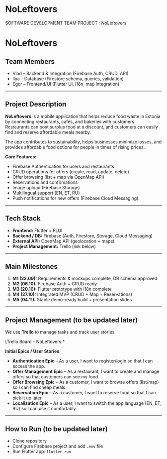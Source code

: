 # NoLeftovers
SOFTWARE DEVELOPMENT TEAM PROJECT : NoLeftovers


# NoLeftovers

## Team Members
- Vlad – Backend & Integration (Firebase Auth, CRUD, API)
- Ilya – Database (Firestore schema, queries, validation)
- Egor – Frontend/UI (Flutter UI, i18n, map integration)

---

## Project Description
**NoLeftovers** is a mobile application that helps reduce food waste in Estonia by connecting restaurants, cafés, and bakeries with customers.  
Restaurants can post surplus food at a discount, and customers can easily find and reserve affordable meals nearby.  

The app contributes to sustainability, helps businesses minimize losses, and provides affordable food options for people in times of rising prices.  

**Core Features:**
- Firebase Authentication for users and restaurants
- CRUD operations for offers (create, read, update, delete)
- Offer browsing (list + map via OpenMap API)
- Reservations and confirmations
- Image upload (Firebase Storage)
- Multilingual support (EN, ET, RU)
- Push notifications for new offers (Firebase Cloud Messaging)

---

## Tech Stack
- **Frontend:** Flutter + FLUI
- **Backend / DB:** Firebase (Auth, Firestore, Storage, Cloud Messaging)
- **External API:** OpenMap API (geolocation + maps)
- **Project Management:** Trello (link below)

---

## Main Milestones
1. **M1 (22.09):** Requirements & mockups complete, DB schema approved  
2. **M2 (06.10):** Firebase Auth + CRUD ready  
3. **M3 (20.10):** Flutter prototype with i18n complete  
4. **M4 (27.10):** Integrated MVP (CRUD + Map + Reservations)  
5. **M5 (04.11):** Stable demo-ready build + presentation slides  

---

## Project Management (to be updated later)
We use **Trello** to manage tasks and track user stories.  

[Trello Board – NoLeftovers *  

**Initial Epics / User Stories:**
- **Authentication Epic** – As a user, I want to register/login so that I can access the app.  
- **Offer Management Epic** – As a restaurant, I want to create and manage offers so that customers can see my food.  
- **Offer Browsing Epic** – As a customer, I want to browse offers (list/map) so I can find cheap meals.  
- **Reservation Epic** – As a customer, I want to reserve food so that I can pick it up later.  
- **Localization Epic** – As a user, I want to switch the app language (EN, ET, RU) so I can use it comfortably.  

---

## How to Run (to be updated later)
- Clone repository  
- Configure Firebase project and add `.env` file  
- Run Flutter app: `flutter run`  
